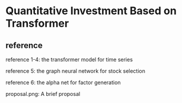 # Quantitative Investment Based on Transformer

## reference

reference 1-4: the transformer model for time series

reference 5: the graph neural network for stock selection

reference 6: the alpha net for factor generation

proposal.png: A brief proposal